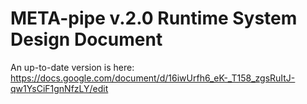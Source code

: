 # META-pipe v.2.0 Runtime System Design Document

An up-to-date version is here: https://docs.google.com/document/d/16iwUrfh6_eK-_T158_zgsRuItJ-qw1YsCiF1gnNfzLY/edit
